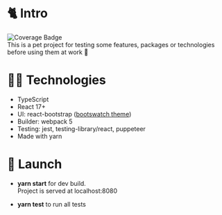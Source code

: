 # 🐈 Intro
![Coverage Badge](https://img.shields.io/endpoint?url=https://gist.githubusercontent.com/paleika/13c98d860815915c1d6392cd37b7a873/raw/ts-sandbox_pull_13.json)
<br />
This is a pet project for testing some features, packages or technologies before using them at work 🙈

# 👩‍💻 Technologies

- TypeScript
- React 17+
- UI: react-bootstrap ([bootswatch theme](https://bootswatch.com/))
- Builder: webpack 5
- Testing: jest, testing-library/react, puppeteer
- Made with yarn

# 🚀 Launch

- **yarn start** for dev build.<br />Project is served at localhost:8080

- **yarn test** to run all tests

